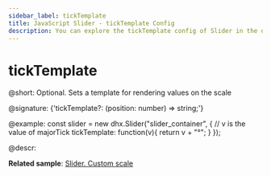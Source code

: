 ```yaml
---
sidebar_label: tickTemplate
title: JavaScript Slider - tickTemplate Config 
description: You can explore the tickTemplate config of Slider in the documentation of the DHTMLX JavaScript UI library. Browse developer guides and API reference, try out code examples and live demos, and download a free 30-day evaluation version of DHTMLX Suite.
---
```


# tickTemplate

@short: Optional. Sets a template for rendering values on the scale

@signature: {'tickTemplate?: (position: number) => string;'}

@example:
const slider = new dhx.Slider("slider_container", { 
	// v is the value of majorTick
    tickTemplate: function(v){
        return v + "°";
    } 
});

@descr:

**Related sample**: [Slider. Custom scale](https://snippet.dhtmlx.com/jsfxnplp)

[comment]: # (@related: slider/initializing_slider.md#configuration-properties slider/configuring_slider.md#scale-settings)
